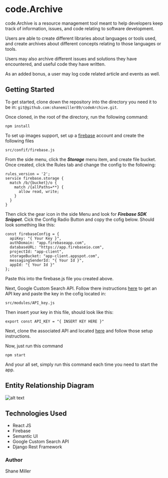 # code.Archive

code.Archive is a resource management tool meant to help developers keep track of information, issues, and code relating to software development.

Users are able to create different libraries about languages or tools used, and create archives about different concepts relating to those languages or tools.

Users may also archive different issues and solutions they have encountered, and useful code they have written.

As an added bonus, a user may log code related article and events as well.

## Getting Started

To get started, clone down the repository into the directory you need it to be in: `git@github.com:shanemiller89/codeArchive.git`.

Once cloned, in the root of the directory, run the following command:

```npm install```

To set up images support, set up a [firebase](https://firebase.google.com/) account and create the following files

```
src/confif/firebase.js
```

From the side menu, click the ***Storage*** menu item, and create file bucket. Once created, click the Rules tab and change the config to the following:

```
rules_version = '2';
service firebase.storage {
  match /b/{bucket}/o {
    match /{allPaths=**} {
      allow read, write;
    }
  }
}
```

Then click the gear icon in the side Menu and look for ***Firebase SDK Snippet***. Cick the Config Radio Button and copy the cofig below. Should look something like this:

```
const firebaseConfig = {
  apiKey: "{ Your Key }",
  authDomain: "app.firebaseapp.com",
  databaseURL: "https://app.firebaseio.com",
  projectId: "app-client",
  storageBucket: "app-client.appspot.com",
  messagingSenderId: "{ Your Id }",
  appId: "{ Your Id }"
};
```


Paste this into the firebase.js file you created above.

Next, Google Custom Search API. Follow there instructions [here](https://developers.google.com/custom-search/docs/tutorial/introduction) to get an API key and paste the key in the cofig located in:

```
src/modules/API_key.js
```
Then insert your key in this file, should look like this:

```
export const API_KEY = "{ INSERT KEY HERE }"
```

Next, clone the associated API and located [here](https://github.com/shanemiller89/codeArchive_API) and follow those setup instructions.

Now, just run this command

```
npm start
```

And your all set, simply run this command each time you need to start the app.


## Entity Relationship Diagram

![alt text](https://firebasestorage.googleapis.com/v0/b/codearchive-app.appspot.com/o/app_resources%2FcodearchiveERD.png?alt=media&token=709a880e-3505-4346-b168-a1e5b2a0d2c9 "ERD")

## Technologies Used

+ React JS
+ Firebase
+ Semantic UI
+ Google Custom Search API
+ Django Rest Framework




### Author
Shane Miller
